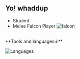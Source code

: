 ## Yo! whaddup
- Student
- Melee Falcon Player ![falcon]([https://wiki.supercombo.gg/w/SSBM/Captain_Falcon](https://wiki.supercombo.gg/images/thumb/a/a7/SSBM_Captain_Falcon_fAir.png/175px-SSBM_Captain_Falcon_fAir.png))
<br />
**Tools and languages↓**

![Languages](https://skillicons.dev/icons?i=vue,nuxt,tailwind,js,ts,cs&perline=10)
